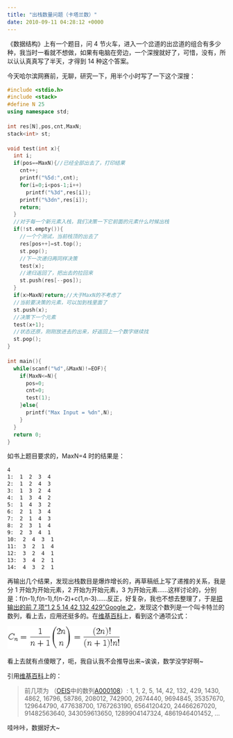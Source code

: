 ```yaml
---
title: "出栈数量问题（卡塔兰数）"
date: 2010-09-11 04:28:12 +0000
---
```


《数据结构》上有一个题目，问 4 节火车，进入一个岔道的出岔道的组合有多少种，我当时一看就不想做，如果有电脑在旁边，一个深搜就好了，可惜，没有，所以认认真真写了半天，才得到 14 种这个答案。

今天哈尔滨网赛前，无聊，研究一下，用半个小时写了一下这个深搜：

```c++
#include <stdio.h>
#include <stack>
#define N 25
using namespace std;

int res[N],pos,cnt,MaxN;
stack<int> st;

void test(int x){
  int i;
  if(pos==MaxN){//已经全部出去了，打印结果
    cnt++;
    printf("%5d:",cnt);
    for(i=0;i<pos-1;i++)
      printf("%3d",res[i]);
    printf("%3dn",res[i]);
    return;
  }
  //对于每一个新元素入栈，我们决策一下它前面的元素什么时候出栈
  if(!st.empty()){
    //一个个测试，当前栈顶的出去了
    res[pos++]=st.top();
    st.pop();
    //下一次递归再同样决策
    test(x);
    //递归返回了，把出去的拉回来
    st.push(res[--pos]);
  }
  if(x>MaxN)return;//大于MaxN的不考虑了
  //当前要决策的元素，可以加到栈里面了
  st.push(x);
  //决策下一个元素
  test(x+1);
  //状态还原，刚刚放进去的出来，好返回上一个数字继续找
  st.pop();
}

int main(){
  while(scanf("%d",&MaxN)!=EOF){
    if(MaxN<=N){
      pos=0;
      cnt=0;
      test(1);
    }else{
      printf("Max Input = %dn",N);
    }
  }
  return 0;
}
```

如书上题目要求的，MaxN=4 时的结果是：

```
4
1:  1  2  3  4
2:  1  2  4  3
3:  1  3  2  4
4:  1  3  4  2
5:  1  4  3  2
6:  2  1  3  4
7:  2  1  4  3
8:  2  3  1  4
9:  2  3  4  1
10:  2  4  3  1
11:  3  2  1  4
12:  3  2  4  1
13:  3  4  2  1
14:  4  3  2  1
```

再输出几个结果，发现出栈数目是爆炸增长的，再草稿纸上写了递推的关系，我是分 1 开始为开始元素，2 开始为开始元素，3 为开始元素……这样讨论的，分别是：f(n-1),f(n-1),f(n-2)+c(1,n-3)……反正，好复杂，我也不想去整理了，于是[把输出的前 7 项“1 2 5 14 42 132 429”Google 之](https://encrypted.google.com/search?hl=zh-CN&q=1+2+5+14+42+132+429)，发现这个数列是一个叫卡特兰的数列，看上去，应用还挺多的。在[维基百科](http://zh.wikipedia.org/zh-cn/%E5%8D%A1%E7%89%B9%E5%85%B0%E6%95%B0)上，看到这个通项公式：

![](/images/2010-09-11-d118d8cea7b639dfd5244fcba65910cf.png)

看上去就有点傻眼了，呃，我自认我不会推导出来~诶诶，数学没学好啊~

引用[维基百科](http://zh.wikipedia.org/zh-cn/%E5%8D%A1%E7%89%B9%E5%85%B0%E6%95%B0)上的：

> 前几项为 （[OEIS](http://zh.wikipedia.org/zh-cn/%E6%95%B4%E6%95%B8%E6%95%B8%E5%88%97%E7%B7%9A%E4%B8%8A%E5%A4%A7%E5%85%A8)中的数列[A000108](http://oeis.org/A000108)）:
> 1, 1, 2, 5, 14, 42, 132, 429, 1430, 4862, 16796, 58786, 208012, 742900, 2674440, 9694845, 35357670, 129644790, 477638700, 1767263190, 6564120420, 24466267020, 91482563640, 343059613650, 1289904147324, 4861946401452, ...

哇咔咔，数据好大~
